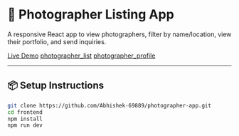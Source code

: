 # 📸 Photographer Listing App

A responsive React app to view photographers, filter by name/location, view their portfolio, and send inquiries.

[Live Demo](https://photographer-app.vercel.app)
[photographer_list](./PhotoGraphers_List.png)
[photographer_profile](./PhotoGrapher_Profile.png)

---

## 📦 Setup Instructions

```bash
git clone https://github.com/Abhishek-69889/photographer-app.git
cd frontend
npm install
npm run dev
